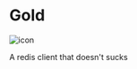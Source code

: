 # Gold

![icon](https://raw.githubusercontent.com/TomerGold1998/Gold.Redis/master/favicon.ico)

A redis client that doesn't sucks
